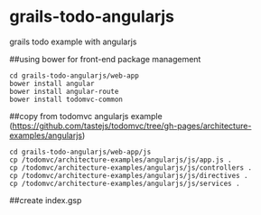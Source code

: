 grails-todo-angularjs
=====================

grails todo example with angularjs

##using bower for front-end package management
```
cd grails-todo-angularjs/web-app
bower install angular
bower install angular-route
bower install todomvc-common
```

##copy from todomvc angularjs example (https://github.com/tastejs/todomvc/tree/gh-pages/architecture-examples/angularjs)
```
cd grails-todo-angularjs/web-app/js
cp /todomvc/architecture-examples/angularjs/js/app.js .
cp /todomvc/architecture-examples/angularjs/js/controllers .
cp /todomvc/architecture-examples/angularjs/js/directives .
cp /todomvc/architecture-examples/angularjs/js/services .
```

##create index.gsp
```

```

